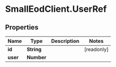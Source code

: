 # SmallEodClient.UserRef

## Properties

Name | Type | Description | Notes
------------ | ------------- | ------------- | -------------
**id** | **String** |  | [readonly] 
**user** | **Number** |  | 


